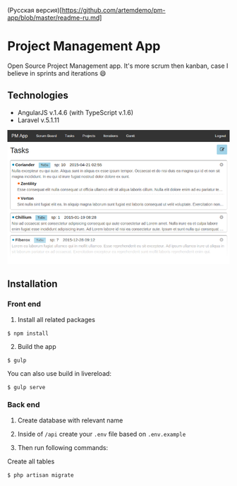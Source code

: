 (Русская версия)[https://github.com/artemdemo/pm-app/blob/master/readme-ru.md]

# Project Management App

Open Source Project Management app. It's more scrum then kanban, case I believe in sprints and iterations :smile:


## Technologies

* AngularJS v.1.4.6 (with TypeScript v.1.6)
* Laravel v.5.1.11

![alt tag](https://github.com/artemdemo/pm-app/blob/master/_img/pmapp.png "Project Management App")

## Installation

### Front end

1. Install all related packages
```
$ npm install
```

2. Build the app
```
$ gulp
```

You can also use build in livereload:
```
$ gulp serve
```


### Back end

1. Create database with relevant name

2. Inside of `/api` create your `.env` file based on `.env.example`

3. Then run following commands:

Create all tables
```
$ php artisan migrate
```
